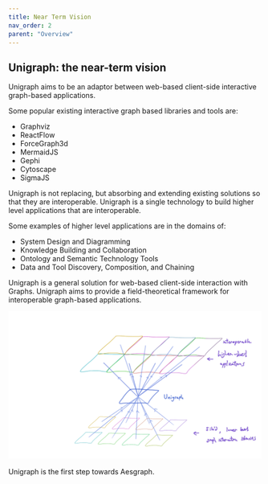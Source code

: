 ```yaml
---
title: Near Term Vision
nav_order: 2
parent: "Overview"
---
```


## Unigraph: the near-term vision

Unigraph aims to be an adaptor between web-based client-side interactive graph-based applications.

Some popular existing interactive graph based libraries and tools are:

* Graphviz
* ReactFlow
* ForceGraph3d
* MermaidJS
* Gephi
* Cytoscape
* SigmaJS

Unigraph is not replacing, but absorbing and extending existing solutions so that they are interoperable.
Unigraph is a single technology to build higher level applications that are interoperable.

Some examples of higher level applications are in the domains of:

* System Design and Diagramming
* Knowledge Building and Collaboration
* Ontology and Semantic Technology Tools
* Data and Tool Discovery, Composition, and Chaining


Unigraph is a general solution for web-based client-side interaction with Graphs.
Unigraph aims to provide a field-theoretical framework for interoperable graph-based applications.

![UnigraphMesh](../assets/images/unigraph-mesh.png)

Unigraph is the first step towards Aesgraph.
